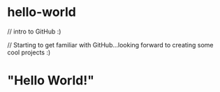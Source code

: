# hello-world
// intro to GitHub :)

// Starting to get familiar with GitHub...looking forward to creating some cool projects :)


<!DOCTYPE html>
<html>
  <body>
    <h1>"Hello World!"<h1>
  </body>
</html>
      
    
